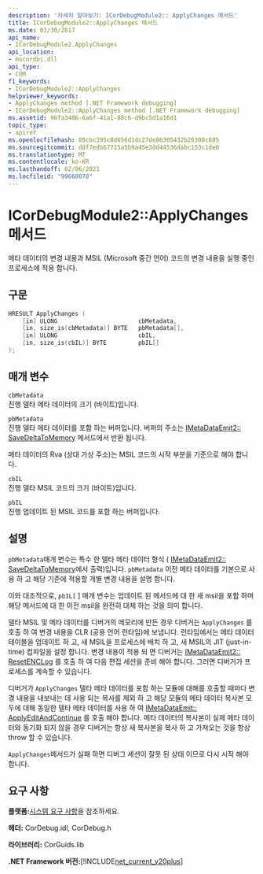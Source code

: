 ```yaml
---
description: '자세히 알아보기: ICorDebugModule2:: ApplyChanges 메서드'
title: ICorDebugModule2::ApplyChanges 메서드
ms.date: 03/30/2017
api_name:
- ICorDebugModule2.ApplyChanges
api_location:
- mscordbi.dll
api_type:
- COM
f1_keywords:
- ICorDebugModule2::ApplyChanges
helpviewer_keywords:
- ApplyChanges method [.NET Framework debugging]
- ICorDebugModule2::ApplyChanges method [.NET Framework debugging]
ms.assetid: 96fa3406-6a6f-41a1-88c6-d9bc5d1a16d1
topic_type:
- apiref
ms.openlocfilehash: 09cbc395c8d656d1dc27de86305432b26308c885
ms.sourcegitcommit: ddf7edb67715a5b9a45e3dd44536dabc153c1de0
ms.translationtype: MT
ms.contentlocale: ko-KR
ms.lasthandoff: 02/06/2021
ms.locfileid: "99660078"
---
```

# <a name="icordebugmodule2applychanges-method"></a>ICorDebugModule2::ApplyChanges 메서드

메타 데이터의 변경 내용과 MSIL (Microsoft 중간 언어) 코드의 변경 내용을 실행 중인 프로세스에 적용 합니다.  
  
## <a name="syntax"></a>구문  
  
```cpp  
HRESULT ApplyChanges (  
    [in] ULONG                       cbMetadata,  
    [in, size_is(cbMetadata)] BYTE   pbMetadata[],  
    [in] ULONG                       cbIL,  
    [in, size_is(cbIL)] BYTE         pbIL[]  
);  
```  
  
## <a name="parameters"></a>매개 변수  

 `cbMetadata`  
 진행 델타 메타 데이터의 크기 (바이트)입니다.  
  
 `pbMetadata`  
 진행 델타 메타 데이터를 포함 하는 버퍼입니다. 버퍼의 주소는 [IMetaDataEmit2:: SaveDeltaToMemory](../metadata/imetadataemit2-savedeltatomemory-method.md) 메서드에서 반환 됩니다.  
  
 메타 데이터의 Rva (상대 가상 주소)는 MSIL 코드의 시작 부분을 기준으로 해야 합니다.  
  
 `cbIL`  
 진행 델타 MSIL 코드의 크기 (바이트)입니다.  
  
 `pbIL`  
 진행 업데이트 된 MSIL 코드를 포함 하는 버퍼입니다.  
  
## <a name="remarks"></a>설명  

 `pbMetadata`매개 변수는 특수 한 델타 메타 데이터 형식 ( [IMetaDataEmit2:: SaveDeltaToMemory](../metadata/imetadataemit2-savedeltatomemory-method.md)에서 출력)입니다. `pbMetadata` 이전 메타 데이터를 기본으로 사용 하 고 해당 기준에 적용할 개별 변경 내용을 설명 합니다.  
  
 이와 대조적으로, `pbIL[` ] 매개 변수는 업데이트 된 메서드에 대 한 새 msil을 포함 하며 해당 메서드에 대 한 이전 msil을 완전히 대체 하는 것을 의미 합니다.  
  
 델타 MSIL 및 메타 데이터를 디버거의 메모리에 만든 경우 디버거는 `ApplyChanges` 를 호출 하 여 변경 내용을 CLR (공용 언어 런타임)에 보냅니다. 런타임에서는 메타 데이터 테이블을 업데이트 하 고, 새 MSIL을 프로세스에 배치 하 고, 새 MSIL의 JIT (just-in-time) 컴파일을 설정 합니다. 변경 내용이 적용 되 면 디버거는 [IMetaDataEmit2:: ResetENCLog](../metadata/imetadataemit2-resetenclog-method.md) 를 호출 하 여 다음 편집 세션을 준비 해야 합니다. 그러면 디버거가 프로세스를 계속할 수 있습니다.  
  
 디버거가 `ApplyChanges` 델타 메타 데이터를 포함 하는 모듈에 대해를 호출할 때마다 변경 내용을 내보내는 데 사용 되는 복사를 제외 하 고 해당 모듈의 메타 데이터 복사본 모두에 대해 동일한 델타 메타 데이터를 사용 하 여 [IMetaDataEmit:: ApplyEditAndContinue](../metadata/imetadataemit-applyeditandcontinue-method.md) 를 호출 해야 합니다. 메타 데이터의 복사본이 실제 메타 데이터와 동기화 되지 않을 경우 디버거는 항상 새 복사본을 복사 하 고 가져오는 것을 항상 throw 할 수 있습니다.  
  
 `ApplyChanges`메서드가 실패 하면 디버그 세션이 잘못 된 상태 이므로 다시 시작 해야 합니다.  
  
## <a name="requirements"></a>요구 사항  

 **플랫폼:**[시스템 요구 사항](../../get-started/system-requirements.md)을 참조하세요.  
  
 **헤더:** CorDebug.idl, CorDebug.h  
  
 **라이브러리:** CorGuids.lib  
  
 **.NET Framework 버전:**[!INCLUDE[net_current_v20plus](../../../../includes/net-current-v20plus-md.md)]
